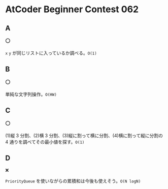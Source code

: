 # AtCoder Beginner Contest 062

## A

:o:

`x` `y` が同じリストに入っているか調べる。`O(1)`

## B

:o:

単純な文字列操作。`O(HW)`

## C

:o:

(1)縦 3 分割、(2)横 3 分割、(3)縦に割って横に分割、(4)横に割って縦に分割の 4 通りを調べてその最小値を探す。`O(1)`

## D

:x:

`PriorityQueue` を使いながらの累積和は今後も使えそう。`O(N logN)`
